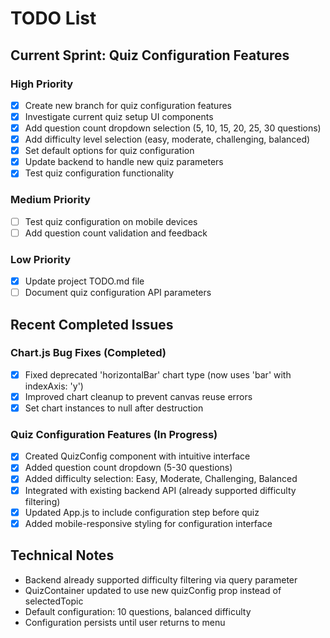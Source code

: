 # TODO List

## Current Sprint: Quiz Configuration Features

### High Priority
- [x] Create new branch for quiz configuration features
- [x] Investigate current quiz setup UI components
- [x] Add question count dropdown selection (5, 10, 15, 20, 25, 30 questions)
- [x] Add difficulty level selection (easy, moderate, challenging, balanced)
- [x] Set default options for quiz configuration
- [x] Update backend to handle new quiz parameters
- [x] Test quiz configuration functionality

### Medium Priority
- [ ] Test quiz configuration on mobile devices
- [ ] Add question count validation and feedback

### Low Priority
- [x] Update project TODO.md file
- [ ] Document quiz configuration API parameters

## Recent Completed Issues

### Chart.js Bug Fixes (Completed)
- [x] Fixed deprecated 'horizontalBar' chart type (now uses 'bar' with indexAxis: 'y')
- [x] Improved chart cleanup to prevent canvas reuse errors
- [x] Set chart instances to null after destruction

### Quiz Configuration Features (In Progress)
- [x] Created QuizConfig component with intuitive interface
- [x] Added question count dropdown (5-30 questions)
- [x] Added difficulty selection: Easy, Moderate, Challenging, Balanced
- [x] Integrated with existing backend API (already supported difficulty filtering)
- [x] Updated App.js to include configuration step before quiz
- [x] Added mobile-responsive styling for configuration interface

## Technical Notes
- Backend already supported difficulty filtering via query parameter
- QuizContainer updated to use new quizConfig prop instead of selectedTopic
- Default configuration: 10 questions, balanced difficulty
- Configuration persists until user returns to menu